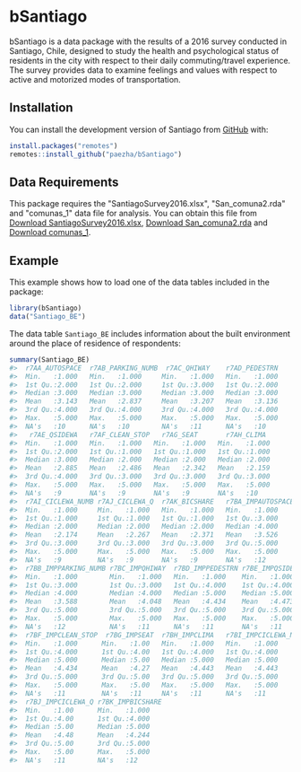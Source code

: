 
<!-- README.md is generated from README.Rmd. Please edit that file -->

# bSantiago

<!-- badges: start -->
<!-- badges: end -->

bSantiago is a data package with the results of a 2016 survey conducted
in Santiago, Chile, designed to study the health and psychological
status of residents in the city with respect to their daily
commuting/travel experience. The survey provides data to examine
feelings and values with respect to active and motorized modes of
transportation.


## Installation

You can install the development version of Santiago from
[GitHub](https://github.com/) with:

``` r
install.packages("remotes")
remotes::install_github("paezha/bSantiago")
```


## Data Requirements
This package requires the "SantiagoSurvey2016.xlsx", "San_comuna2.rda" and "comunas_1" data file for analysis. You can obtain this file from 
[Download SantiagoSurvey2016.xlsx](https://github.com/paezha/bSantiago/blob/master/data/SantiagoSurvey2016.xlsx), 
[Download San_comuna2.rda](https://github.com/paezha/bSantiago/blob/master/data/San_comuna2.rda)
and
[Download comunas_1](https://github.com/paezha/bSantiago/tree/master/data-raw/comunas_1).


## Example

This example shows how to load one of the data tables included in the
package:

``` r
library(bSantiago)
data("Santiago_BE")
```

The data table `Santiago_BE` includes information about the built
environment around the place of residence of respondents:

``` r
summary(Santiago_BE)
#>  r7AA_AUTOSPACE  r7AB_PARKING_NUMB  r7AC_QHIWAY    r7AD_PEDESTRN  
#>  Min.   :1.000   Min.   :1.000     Min.   :1.000   Min.   :1.000  
#>  1st Qu.:2.000   1st Qu.:2.000     1st Qu.:3.000   1st Qu.:2.000  
#>  Median :3.000   Median :3.000     Median :3.000   Median :3.000  
#>  Mean   :3.143   Mean   :2.837     Mean   :3.207   Mean   :3.136  
#>  3rd Qu.:4.000   3rd Qu.:4.000     3rd Qu.:4.000   3rd Qu.:4.000  
#>  Max.   :5.000   Max.   :5.000     Max.   :5.000   Max.   :5.000  
#>  NA's   :10      NA's   :10        NA's   :11      NA's   :10     
#>   r7AE_QSIDEWA   r7AF_CLEAN_STOP   r7AG_SEAT       r7AH_CLIMA   
#>  Min.   :1.000   Min.   :1.000   Min.   :1.000   Min.   :1.000  
#>  1st Qu.:2.000   1st Qu.:1.000   1st Qu.:1.000   1st Qu.:1.000  
#>  Median :3.000   Median :2.000   Median :2.000   Median :2.000  
#>  Mean   :2.885   Mean   :2.486   Mean   :2.342   Mean   :2.159  
#>  3rd Qu.:4.000   3rd Qu.:3.000   3rd Qu.:3.000   3rd Qu.:3.000  
#>  Max.   :5.000   Max.   :5.000   Max.   :5.000   Max.   :5.000  
#>  NA's   :9       NA's   :9       NA's   :9       NA's   :10     
#>  r7AI_CICLEWA_NUMB r7AJ_CICLEWA_Q  r7AK_BICSHARE   r7BA_IMPAUTOSPACE
#>  Min.   :1.000     Min.   :1.000   Min.   :1.000   Min.   :1.000    
#>  1st Qu.:1.000     1st Qu.:1.000   1st Qu.:1.000   1st Qu.:3.000    
#>  Median :2.000     Median :2.000   Median :2.000   Median :4.000    
#>  Mean   :2.174     Mean   :2.267   Mean   :2.371   Mean   :3.526    
#>  3rd Qu.:3.000     3rd Qu.:3.000   3rd Qu.:3.000   3rd Qu.:5.000    
#>  Max.   :5.000     Max.   :5.000   Max.   :5.000   Max.   :5.000    
#>  NA's   :9         NA's   :9       NA's   :9       NA's   :12       
#>  r7BB_IMPPARKING_NUMB r7BC_IMPQHIWAY  r7BD_IMPPEDESTRN r7BE_IMPQSIDEWA
#>  Min.   :1.000        Min.   :1.000   Min.   :1.000    Min.   :1.000  
#>  1st Qu.:3.000        1st Qu.:3.000   1st Qu.:4.000    1st Qu.:4.000  
#>  Median :4.000        Median :4.000   Median :5.000    Median :5.000  
#>  Mean   :3.588        Mean   :4.048   Mean   :4.434    Mean   :4.473  
#>  3rd Qu.:5.000        3rd Qu.:5.000   3rd Qu.:5.000    3rd Qu.:5.000  
#>  Max.   :5.000        Max.   :5.000   Max.   :5.000    Max.   :5.000  
#>  NA's   :12           NA's   :11      NA's   :11       NA's   :11     
#>  r7BF_IMPCLEAN_STOP  r7BG_IMPSEAT  r7BH_IMPCLIMA   r7BI_IMPCICLEWA_NUMB
#>  Min.   :1.000      Min.   :1.00   Min.   :1.000   Min.   :1.000       
#>  1st Qu.:4.000      1st Qu.:4.00   1st Qu.:4.000   1st Qu.:4.000       
#>  Median :5.000      Median :5.00   Median :5.000   Median :5.000       
#>  Mean   :4.434      Mean   :4.27   Mean   :4.443   Mean   :4.443       
#>  3rd Qu.:5.000      3rd Qu.:5.00   3rd Qu.:5.000   3rd Qu.:5.000       
#>  Max.   :5.000      Max.   :5.00   Max.   :5.000   Max.   :5.000       
#>  NA's   :11         NA's   :11     NA's   :11      NA's   :11          
#>  r7BJ_IMPCICLEWA_Q r7BK_IMPBICSHARE
#>  Min.   :1.00      Min.   :1.000   
#>  1st Qu.:4.00      1st Qu.:4.000   
#>  Median :5.00      Median :5.000   
#>  Mean   :4.48      Mean   :4.244   
#>  3rd Qu.:5.00      3rd Qu.:5.000   
#>  Max.   :5.00      Max.   :5.000   
#>  NA's   :11        NA's   :12
```
